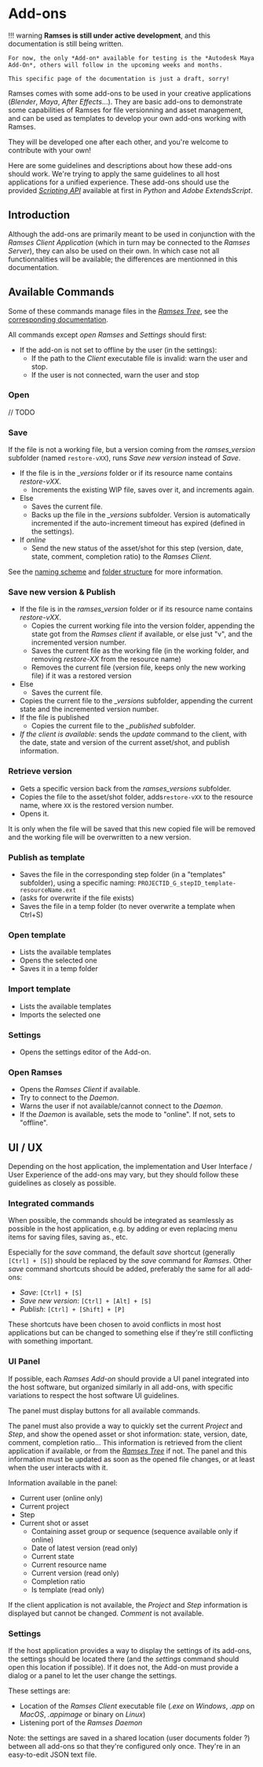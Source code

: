 # Add-ons

!!! warning
    **Ramses is still under active development**, and this documentation is still being written.

    For now, the only *Add-on* available for testing is the *Autodesk Maya Add-On*, others will follow in the upcoming weeks and months.

    This specific page of the documentation is just a draft, sorry!

Ramses comes with some add-ons to be used in your creative applications (*Blender*, *Maya*, *After Effects*...). They are basic add-ons to demonstrate some capabilities of Ramses for file versionning and asset management, and can be used as templates to develop your own add-ons working with Ramses.

They will be developed one after each other, and you're welcome to contribute with your own!

Here are some guidelines and descriptions about how these add-ons should work. We're trying to apply the same guidelines to all host applications for a unified experience. These add-ons should use the provided [*Scripting API*](../../dev/add-ons-reference/index.md) available at first in *Python* and *Adobe ExtendsScript*.

## Introduction

Although the add-ons are primarily meant to be used in conjunction with the *Ramses Client Application* (which in turn may be connected to the *Ramses Server*), they can also be used on their own. In which case not all functionnalities will be available; the differences are mentionned in this documentation.

## Available Commands

Some of these commands manage files in the [*Ramses Tree*](../files/tree.md), see the [corresponding documentation](../files/tree.md).

All commands except *open Ramses* and *Settings* should first:

- If the add-on is not set to offline by the user (in the settings):
    - If the path to the *Client* executable file is invalid: warn the user and stop.
    - If the user is not connected, warn the user and stop

### Open

// TODO

### Save

If the file is not a working file, but a version coming from the *ramses_version* subfolder (named `restore-vXX`), runs *Save new version* instead of *Save*.

- If the file is in the *_versions* folder or if its resource name contains *restore-vXX*.
    - Increments the existing WIP file, saves over it, and increments again.
- Else
    - Saves the current file.
    - Backs up the file in the *_versions* subfolder. Version is automatically incremented if the auto-increment timeout has expired (defined in the settings).
- If *online*
    - Send the new status of the asset/shot for this step (version, date, state, comment, completion ratio) to the *Ramses Client*.

See the [naming scheme](../files/naming.md) and [folder structure](../files/tree.md) for more information.

### Save new version & Publish

- If the file is in the *ramses_version* folder or if its resource name contains *restore-vXX*.
    - Copies the current working file into the version folder, appending the state got from the *Ramses client* if available, or else just "v", and the incremented version number.
    - Saves the current file as the working file (in the working folder, and removing *restore-XX* from the resource name)
    - Removes the current file (version file, keeps only the new working file) if it was a restored version
- Else
    - Saves the current file.
- Copies the current file to the *_versions* subfolder, appending the current state and the incremented version number.
- If the file is published
    - Copies the current file to the *_published* subfolder.
- *If the client is available*: sends the *update* command to the client, with the date, state and version of the current asset/shot, and publish information. 

### Retrieve version

- Gets a specific version back from the *ramses_versions* subfolder.
- Copies the file to the asset/shot folder, adds`restore-vXX` to the resource name, where `XX` is the restored version number.
- Opens it.

It is only when the file will be saved that this new copied file will be removed and the working file will be overwritten to a new version.

### Publish as template

- Saves the file in the corresponding step folder (in a "templates" subfolder), using a specific naming: `PROJECTID_G_stepID_template-resourceName.ext`
- (asks for overwrite if the file exists)
- Saves the file in a temp folder (to never overwrite a template when Ctrl+S)

### Open template

- Lists the available templates
- Opens the selected one
- Saves it in a temp folder

### Import template

- Lists the available templates
- Imports the selected one

### Settings

- Opens the settings editor of the Add-on.

### Open Ramses

- Opens the *Ramses Client* if available.
- Try to connect to the *Daemon*.
- Warns the user if not available/cannot connect to the *Daemon*.
- If the *Daemon* is available, sets the mode to "online". If not, sets to "offline".

## UI / UX

Depending on the host application, the implementation and User Interface / User Experience of the add-ons may vary, but they should follow these guidelines as closely as possible.

### Integrated commands

When possible, the commands should be integrated as seamlessly as possible in the host application, e.g. by adding or even replacing menu items for saving files, saving as., etc.

Especially for the *save* command, the default *save* shortcut (generally `[Ctrl] + [S]`) should be replaced by the *save* command for *Ramses*. Other *save* command shortcuts should be added, preferably the same for all add-ons:

- *Save*: `[Ctrl] + [S]`
- *Save new version*: `[Ctrl] + [Alt] + [S]`
- *Publish*: `[Ctrl] + [Shift] + [P]`

These shortcuts have been chosen to avoid conflicts in most host applications but can be changed to something else if they're still conflicting with something important.

### UI Panel

If possible, each *Ramses Add-on* should provide a UI panel integrated into the host software, but organized similarly in all add-ons, with specific variations to respect the host software UI guidelines.

The panel must display buttons for all available commands.

The panel must also provide a way to quickly set the current *Project* and *Step*, and show the opened asset or shot information: state, version, date, comment, completion ratio... This information is retrieved from the client application if available, or from the [*Ramses Tree*](../files/tree.md) if not. The panel and this information must be updated as soon as the opened file changes, or at least when the user interacts with it.

Information available in the panel:

- Current user (online only)
- Current project
- Step
- Current shot or asset
    - Containing asset group or sequence (sequence available only if online)
    - Date of latest version (read only)
    - Current state
    - Current resource name
    - Current version (read only)
    - Completion ratio
    - Is template (read only)

If the client application is not available, the *Project* and *Step* information is displayed but cannot be changed. *Comment* is not available.

### Settings

If the host application provides a way to display the settings of its add-ons, the settings should be located there (and the *settings* command should open this location if possible). If it does not, the Add-on must provide a dialog or a panel to let the user change the settings.

These settings are:

- Location of the *Ramses Client* executable file (*.exe* on *Windows*, *.app* on *MacOS*, *.appimage* or binary on *Linux*)
- Listening port of the *Ramses Daemon*

Note: the settings are saved in a shared location (user documents folder ?) between all add-ons so that they're configured only once. They're in an easy-to-edit JSON text file.